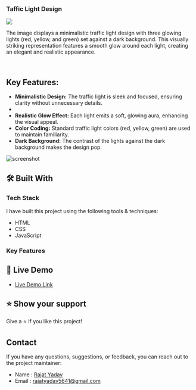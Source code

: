 <h3>Taffic Light Design</h3>
<img src="/Traffic Light/assets/image.png">
<p>The image displays a minimalistic traffic light design with three glowing lights (red, yellow, and green) set against a dark background. This visually striking representation features a smooth glow around each light, creating an elegant and realistic appearance. </p> 
<br>
<h2>Key Features:</h2>
<ul>
    <li><b>Minimalistic Design:</b> The traffic light is sleek and focused, ensuring clarity without unnecessary details.<li>
    <li><b>Realistic Glow Effect:</b> Each light emits a soft, glowing aura, enhancing the visual appeal.</li>
    <li><b>Color Coding:</b> Standard traffic light colors (red, yellow, green) are used to maintain familiarity.</li>
    <li><b>Dark Background:</b> The contrast of the lights against the dark background makes the design pop.</li>
</ul>

![screenshot](/Clock%20Theme/assets/image.png)

## 🛠 Built With 

### Tech Stack 

I have built this project using the following tools & techniques:

- HTML
- CSS
- JavaScript

### Key Features 


## 🚀 Live Demo 

- [Live Demo Link](https://js-clock-theme-yr.netlify.app/)


## ⭐️ Show your support 

Give a ⭐️ if you like this project!

## Contact

If you have any questions, suggestions, or feedback, you can reach out to the project maintainer:

- Name : [Rajat Yadav](https://https://www.linkedin.com/in/rajat-y-089238265/)
- Email : [rajatyadav5641@gmail.com](mailto:rajatyadav5641@gmail.com)
